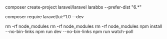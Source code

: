 composer create-project laravel/laravel larabbs --prefer-dist "6.*"

composer require laravel/ui:^1.0 --dev


rm -rf node_modules
rm -rf node_modules
rm -rf node_modules
npm install --no-bin-links
npm run dev --no-bin-links
npm run watch-poll
